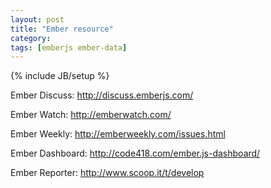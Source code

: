 ```yaml
---
layout: post
title: "Ember resource"
category: 
tags: [emberjs ember-data]
---
```

{% include JB/setup %}

Ember Discuss: <http://discuss.emberjs.com/>

Ember Watch: <http://emberwatch.com/>

Ember Weekly: <http://emberweekly.com/issues.html>

Ember Dashboard: <http://code418.com/ember.js-dashboard/>

Ember Reporter: <http://www.scoop.it/t/develop>